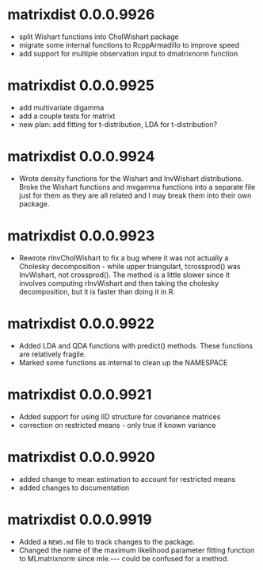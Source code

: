 # matrixdist 0.0.0.9926

* split Wishart functions into CholWishart package
* migrate some internal functions to RcppArmadillo to improve speed
* add support for multiple observation input to dmatrixnorm function

# matrixdist 0.0.0.9925
 
* add multivariate digamma 
* add a couple tests for matrixt
* new plan: add fitting for t-distribution, LDA for t-distribution?

# matrixdist 0.0.0.9924

* Wrote density functions for the Wishart and InvWishart distributions. Broke the Wishart functions and 
mvgamma functions into a separate file just for them as they are all related and I may break them into 
their own package.

# matrixdist 0.0.0.9923

* Rewrote rInvCholWishart to fix a bug where it was not actually a Cholesky decomposition - while upper triangulart,
tcrossprod() was InvWishart, not crossprod(). The method is a little slower since it involves computing rInvWishart and then taking the cholesky decomposition, but it is faster than doing it in R.

# matrixdist 0.0.0.9922
 
* Added LDA and QDA functions with predict() methods. These functions
  are relatively fragile.
* Marked some functions as internal to clean up the NAMESPACE

# matrixdist 0.0.0.9921

* Added support for using IID structure for covariance matrices
* correction on restricted means - only true if known variance

# matrixdist 0.0.0.9920

* added change to mean estimation to account for restricted means
* added changes to documentation


# matrixdist 0.0.0.9919

* Added a `NEWS.md` file to track changes to the package.
* Changed the name of the maximum likelihood parameter fitting function to MLmatrixnorm since mle.--- could be confused for a method.



